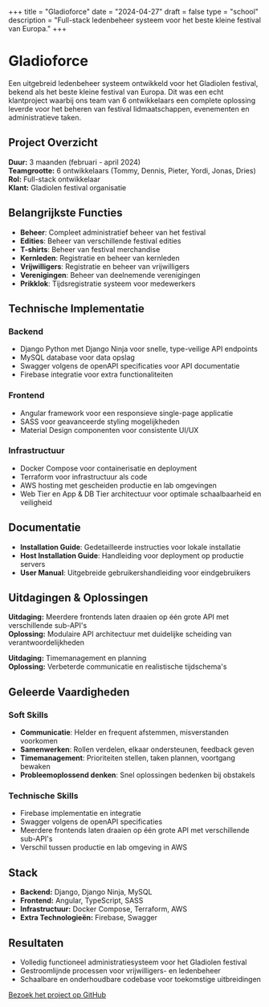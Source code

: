 +++
title = "Gladioforce"
date = "2024-04-27"
draft = false
type = "school"
description = "Full-stack ledenbeheer systeem voor het beste kleine festival van Europa."
+++

# Gladioforce

Een uitgebreid ledenbeheer systeem ontwikkeld voor het Gladiolen festival, bekend als het beste kleine festival van Europa. Dit was een echt klantproject waarbij ons team van 6 ontwikkelaars een complete oplossing leverde voor het beheren van festival lidmaatschappen, evenementen en administratieve taken.

## Project Overzicht

**Duur:** 3 maanden (februari - april 2024)  
**Teamgrootte:** 6 ontwikkelaars (Tommy, Dennis, Pieter, Yordi, Jonas, Dries)  
**Rol:** Full-stack ontwikkelaar  
**Klant:** Gladiolen festival organisatie

## Belangrijkste Functies

- **Beheer**: Compleet administratief beheer van het festival
- **Edities**: Beheer van verschillende festival edities
- **T-shirts**: Beheer van festival merchandise
- **Kernleden**: Registratie en beheer van kernleden
- **Vrijwilligers**: Registratie en beheer van vrijwilligers
- **Verenigingen**: Beheer van deelnemende verenigingen
- **Prikklok**: Tijdsregistratie systeem voor medewerkers

## Technische Implementatie

### Backend
- Django Python met Django Ninja voor snelle, type-veilige API endpoints
- MySQL database voor data opslag
- Swagger volgens de openAPI specificaties voor API documentatie
- Firebase integratie voor extra functionaliteiten

### Frontend
- Angular framework voor een responsieve single-page applicatie
- SASS voor geavanceerde styling mogelijkheden
- Material Design componenten voor consistente UI/UX

### Infrastructuur
- Docker Compose voor containerisatie en deployment
- Terraform voor infrastructuur als code
- AWS hosting met gescheiden productie en lab omgevingen
- Web Tier en App & DB Tier architectuur voor optimale schaalbaarheid en veiligheid

## Documentatie

- **Installation Guide**: Gedetailleerde instructies voor lokale installatie
- **Host Installation Guide**: Handleiding voor deployment op productie servers
- **User Manual**: Uitgebreide gebruikershandleiding voor eindgebruikers

## Uitdagingen & Oplossingen

**Uitdaging:** Meerdere frontends laten draaien op één grote API met verschillende sub-API's  
**Oplossing:** Modulaire API architectuur met duidelijke scheiding van verantwoordelijkheden

**Uitdaging:** Timemanagement en planning  
**Oplossing:** Verbeterde communicatie en realistische tijdschema's

## Geleerde Vaardigheden

### Soft Skills
- **Communicatie**: Helder en frequent afstemmen, misverstanden voorkomen
- **Samenwerken**: Rollen verdelen, elkaar ondersteunen, feedback geven
- **Timemanagement**: Prioriteiten stellen, taken plannen, voortgang bewaken
- **Probleemoplossend denken**: Snel oplossingen bedenken bij obstakels

### Technische Skills
- Firebase implementatie en integratie
- Swagger volgens de openAPI specificaties
- Meerdere frontends laten draaien op één grote API met verschillende sub-API's
- Verschil tussen productie en lab omgeving in AWS

## Stack
- **Backend:** Django, Django Ninja, MySQL
- **Frontend:** Angular, TypeScript, SASS
- **Infrastructuur:** Docker Compose, Terraform, AWS
- **Extra Technologieën:** Firebase, Swagger

## Resultaten
- Volledig functioneel administratiesysteem voor het Gladiolen festival
- Gestroomlijnde processen voor vrijwilligers- en ledenbeheer
- Schaalbare en onderhoudbare codebase voor toekomstige uitbreidingen

[Bezoek het project op GitHub](https://github.com/GladioForce-Org/GladioForce)

